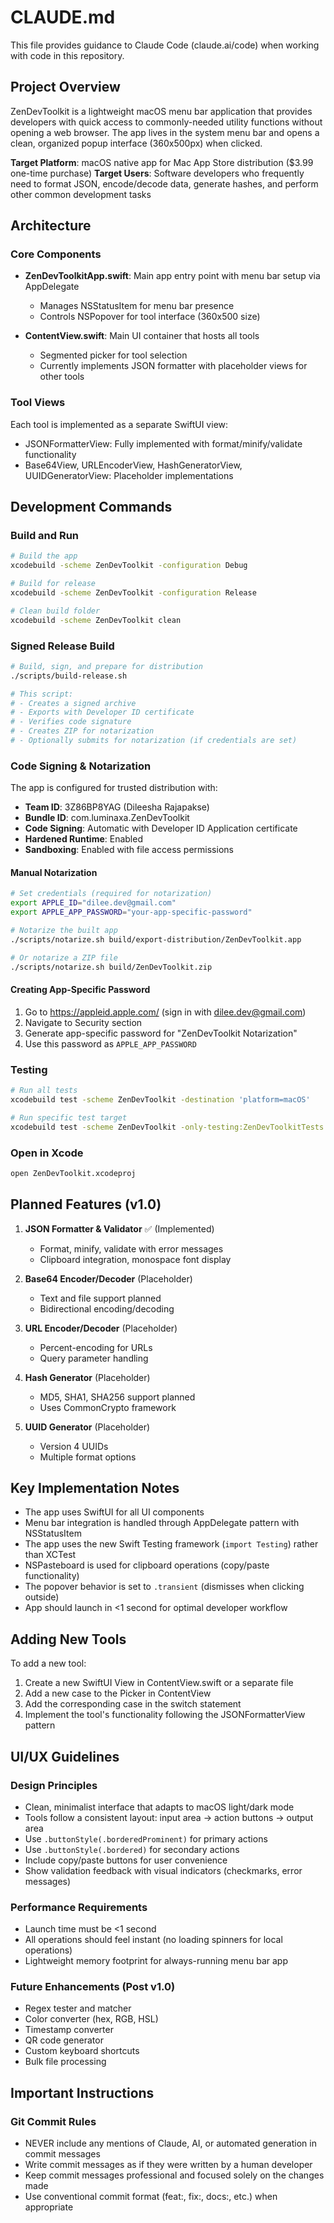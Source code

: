 # CLAUDE.md

This file provides guidance to Claude Code (claude.ai/code) when working with code in this repository.

## Project Overview

ZenDevToolkit is a lightweight macOS menu bar application that provides developers with quick access to commonly-needed utility functions without opening a web browser. The app lives in the system menu bar and opens a clean, organized popup interface (360x500px) when clicked.

**Target Platform**: macOS native app for Mac App Store distribution ($3.99 one-time purchase)
**Target Users**: Software developers who frequently need to format JSON, encode/decode data, generate hashes, and perform other common development tasks

## Architecture

### Core Components

- **ZenDevToolkitApp.swift**: Main app entry point with menu bar setup via AppDelegate
  - Manages NSStatusItem for menu bar presence
  - Controls NSPopover for tool interface (360x500 size)
  
- **ContentView.swift**: Main UI container that hosts all tools
  - Segmented picker for tool selection
  - Currently implements JSON formatter with placeholder views for other tools

### Tool Views

Each tool is implemented as a separate SwiftUI view:
- JSONFormatterView: Fully implemented with format/minify/validate functionality
- Base64View, URLEncoderView, HashGeneratorView, UUIDGeneratorView: Placeholder implementations

## Development Commands

### Build and Run
```bash
# Build the app
xcodebuild -scheme ZenDevToolkit -configuration Debug

# Build for release
xcodebuild -scheme ZenDevToolkit -configuration Release

# Clean build folder
xcodebuild -scheme ZenDevToolkit clean
```

### Signed Release Build
```bash
# Build, sign, and prepare for distribution
./scripts/build-release.sh

# This script:
# - Creates a signed archive
# - Exports with Developer ID certificate
# - Verifies code signature
# - Creates ZIP for notarization
# - Optionally submits for notarization (if credentials are set)
```

### Code Signing & Notarization

The app is configured for trusted distribution with:
- **Team ID**: 3Z86BP8YAG (Dileesha Rajapakse)
- **Bundle ID**: com.luminaxa.ZenDevToolkit
- **Code Signing**: Automatic with Developer ID Application certificate
- **Hardened Runtime**: Enabled
- **Sandboxing**: Enabled with file access permissions

#### Manual Notarization
```bash
# Set credentials (required for notarization)
export APPLE_ID="dilee.dev@gmail.com"
export APPLE_APP_PASSWORD="your-app-specific-password"

# Notarize the built app
./scripts/notarize.sh build/export-distribution/ZenDevToolkit.app

# Or notarize a ZIP file
./scripts/notarize.sh build/ZenDevToolkit.zip
```

#### Creating App-Specific Password
1. Go to https://appleid.apple.com/ (sign in with dilee.dev@gmail.com)
2. Navigate to Security section
3. Generate app-specific password for "ZenDevToolkit Notarization"
4. Use this password as `APPLE_APP_PASSWORD`

### Testing
```bash
# Run all tests
xcodebuild test -scheme ZenDevToolkit -destination 'platform=macOS'

# Run specific test target
xcodebuild test -scheme ZenDevToolkit -only-testing:ZenDevToolkitTests
```

### Open in Xcode
```bash
open ZenDevToolkit.xcodeproj
```

## Planned Features (v1.0)

1. **JSON Formatter & Validator** ✅ (Implemented)
   - Format, minify, validate with error messages
   - Clipboard integration, monospace font display

2. **Base64 Encoder/Decoder** (Placeholder)
   - Text and file support planned
   - Bidirectional encoding/decoding

3. **URL Encoder/Decoder** (Placeholder)
   - Percent-encoding for URLs
   - Query parameter handling

4. **Hash Generator** (Placeholder)
   - MD5, SHA1, SHA256 support planned
   - Uses CommonCrypto framework

5. **UUID Generator** (Placeholder)
   - Version 4 UUIDs
   - Multiple format options

## Key Implementation Notes

- The app uses SwiftUI for all UI components
- Menu bar integration is handled through AppDelegate pattern with NSStatusItem
- The app uses the new Swift Testing framework (`import Testing`) rather than XCTest
- NSPasteboard is used for clipboard operations (copy/paste functionality)
- The popover behavior is set to `.transient` (dismisses when clicking outside)
- App should launch in <1 second for optimal developer workflow

## Adding New Tools

To add a new tool:
1. Create a new SwiftUI View in ContentView.swift or a separate file
2. Add a new case to the Picker in ContentView
3. Add the corresponding case in the switch statement
4. Implement the tool's functionality following the JSONFormatterView pattern

## UI/UX Guidelines

### Design Principles
- Clean, minimalist interface that adapts to macOS light/dark mode
- Tools follow a consistent layout: input area → action buttons → output area
- Use `.buttonStyle(.borderedProminent)` for primary actions
- Use `.buttonStyle(.bordered)` for secondary actions
- Include copy/paste buttons for user convenience
- Show validation feedback with visual indicators (checkmarks, error messages)

### Performance Requirements
- Launch time must be <1 second
- All operations should feel instant (no loading spinners for local operations)
- Lightweight memory footprint for always-running menu bar app

### Future Enhancements (Post v1.0)
- Regex tester and matcher
- Color converter (hex, RGB, HSL)
- Timestamp converter
- QR code generator
- Custom keyboard shortcuts
- Bulk file processing

## Important Instructions

### Git Commit Rules
- NEVER include any mentions of Claude, AI, or automated generation in commit messages
- Write commit messages as if they were written by a human developer
- Keep commit messages professional and focused solely on the changes made
- Use conventional commit format (feat:, fix:, docs:, etc.) when appropriate